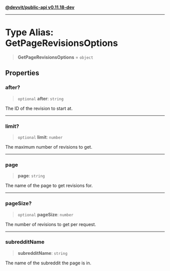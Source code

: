 [**@devvit/public-api v0.11.18-dev**](../../README.md)

---

# Type Alias: GetPageRevisionsOptions

> **GetPageRevisionsOptions** = `object`

## Properties

<a id="after"></a>

### after?

> `optional` **after**: `string`

The ID of the revision to start at.

---

<a id="limit"></a>

### limit?

> `optional` **limit**: `number`

The maximum number of revisions to get.

---

<a id="page"></a>

### page

> **page**: `string`

The name of the page to get revisions for.

---

<a id="pagesize"></a>

### pageSize?

> `optional` **pageSize**: `number`

The number of revisions to get per request.

---

<a id="subredditname"></a>

### subredditName

> **subredditName**: `string`

The name of the subreddit the page is in.
